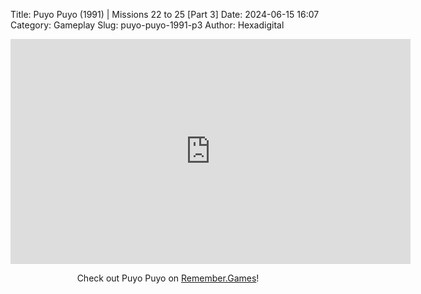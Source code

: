 Title: Puyo Puyo (1991) | Missions 22 to 25 [Part 3]
Date: 2024-06-15 16:07
Category: Gameplay
Slug: puyo-puyo-1991-p3
Author: Hexadigital

<center><iframe src="https://www.youtube.com/embed/BYKv_i8YrEc?feature=oembed" allow="accelerometer; autoplay; encrypted-media; gyroscope; picture-in-picture" width="640" height="360" frameborder="0"></iframe>

Check out Puyo Puyo on [Remember.Games](https://remember.games/game/8365/puyo-puyo/)!</center>